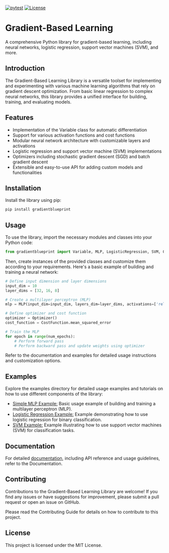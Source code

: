 [![pytest](https://github.com/raminmohammadi/gradientblueprint/actions/workflows/pytest.yml/badge.svg)](https://github.com/raminmohammadi/gradientblueprint/actions/workflows/pytest.yml)
[![License](https://img.shields.io/badge/License-MIT-blue.svg)](https://opensource.org/licenses/MIT)

# Gradient-Based Learning

A comprehensive Python library for gradient-based learning, including neural networks, logistic regression, support vector machines (SVM), and more.

## Introduction

The Gradient-Based Learning Library is a versatile toolset for implementing and experimenting with various machine learning algorithms that rely on gradient descent optimization. From basic linear regression to complex neural networks, this library provides a unified interface for building, training, and evaluating models.

## Features

- Implementation of the Variable class for automatic differentiation
- Support for various activation functions and cost functions
- Modular neural network architecture with customizable layers and activations
- Logistic regression and support vector machine (SVM) implementations
- Optimizers including stochastic gradient descent (SGD) and batch gradient descent
- Extensible and easy-to-use API for adding custom models and functionalities

## Installation

Install the library using pip:

```bash
pip install gradientblueprint
```

## Usage
To use the library, import the necessary modules and classes into your Python code:

```python
from gradientblueprint import Variable, MLP, LogisticRegression, SVM, Optimizer, CostFunction
```

Then, create instances of the provided classes and customize them according to your requirements. Here's a basic example of building and training a neural network:

```python
# Define input dimension and layer dimensions
input_dim = 10
layer_dims = [32, 16, 8]

# Create a multilayer perceptron (MLP)
mlp = MLP(input_dim=input_dim, layers_dim=layer_dims, activations=['relu', 'relu', 'sigmoid'])

# Define optimizer and cost function
optimizer = Optimizer()
cost_function = CostFunction.mean_squared_error

# Train the MLP
for epoch in range(num_epochs):
    # Perform forward pass
    # Perform backward pass and update weights using optimizer

```

Refer to the documentation and examples for detailed usage instructions and customization options.

## Examples
Explore the examples directory for detailed usage examples and tutorials on how to use different components of the library:

- [Simple MLP Example:](GradientBluePrint/src/NNS/) Basic usage example of building and training a multilayer perceptron (MLP).
- [Logistic Regression Example:](/GradientBluePrint/src/Regression/) Example demonstrating how to use logistic regression for binary classification.
- [SVM Example:](/GradientBluePrint/src/SVM/) Example illustrating how to use support vector machines (SVM) for classification tasks.

## Documentation
For detailed [documentation](GradientBluePrint/documentation/), including API reference and usage guidelines, refer to the Documentation.

## Contributing
Contributions to the Gradient-Based Learning Library are welcome! If you find any issues or have suggestions for improvement, please submit a pull request or open an issue on GitHub.

Please read the Contributing Guide for details on how to contribute to this project.

## License
This project is licensed under the MIT License.

